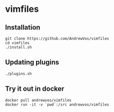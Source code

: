 # vimfiles

## Installation

```
git clone https://github.com/AndrewVos/vimfiles
cd vimfiles
./install.sh
```

## Updating plugins

```
./plugins.sh
```

## Try it out in docker

```
docker pull andrewvos/vimfiles
docker run -it -v `pwd`:/src andrewvos/vimfiles
```
